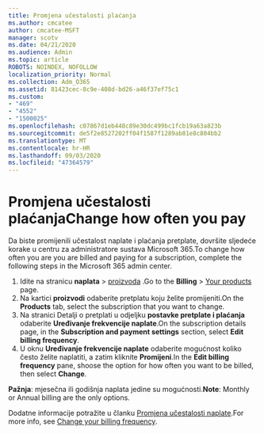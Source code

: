 ```yaml
---
title: Promjena učestalosti plaćanja
ms.author: cmcatee
author: cmcatee-MSFT
manager: scotv
ms.date: 04/21/2020
ms.audience: Admin
ms.topic: article
ROBOTS: NOINDEX, NOFOLLOW
localization_priority: Normal
ms.collection: Adm_O365
ms.assetid: 81423cec-8c9e-408d-bd26-a46f37ef75c1
ms.custom:
- "469"
- "4552"
- "1500025"
ms.openlocfilehash: c07867d1eb448c89e30dc499bc1fcb19a63a823b
ms.sourcegitcommit: de5f2e8527202ff04f1587f1289ab81e8c804bb2
ms.translationtype: MT
ms.contentlocale: hr-HR
ms.lasthandoff: 09/03/2020
ms.locfileid: "47364579"
---
```

# <a name="change-how-often-you-pay"></a><span data-ttu-id="5b985-102">Promjena učestalosti plaćanja</span><span class="sxs-lookup"><span data-stu-id="5b985-102">Change how often you pay</span></span>

<span data-ttu-id="5b985-103">Da biste promijenili učestalost naplate i plaćanja pretplate, dovršite sljedeće korake u centru za administratore sustava Microsoft 365.</span><span class="sxs-lookup"><span data-stu-id="5b985-103">To change how often you are you are billed and paying for a subscription, complete the following steps in the Microsoft 365 admin center.</span></span>

1. <span data-ttu-id="5b985-104">Idite na stranicu **naplata**  >  [proizvoda](https://go.microsoft.com/fwlink/p/?linkid=842054) .</span><span class="sxs-lookup"><span data-stu-id="5b985-104">Go to the **Billing** > [Your products](https://go.microsoft.com/fwlink/p/?linkid=842054) page.</span></span>
2. <span data-ttu-id="5b985-105">Na kartici **proizvodi** odaberite pretplatu koju želite promijeniti.</span><span class="sxs-lookup"><span data-stu-id="5b985-105">On the **Products** tab, select the subscription that you want to change.</span></span> 
3. <span data-ttu-id="5b985-106">Na stranici Detalji o pretplati u odjeljku **postavke pretplate i plaćanja** odaberite **Uređivanje frekvencije naplate**.</span><span class="sxs-lookup"><span data-stu-id="5b985-106">On the subscription details page, in the **Subscription and payment settings** section, select **Edit billing frequency**.</span></span>
4. <span data-ttu-id="5b985-107">U oknu **Uređivanje frekvencije naplate** odaberite mogućnost koliko često želite naplatiti, a zatim kliknite **Promijeni**.</span><span class="sxs-lookup"><span data-stu-id="5b985-107">In the **Edit billing frequency** pane, shoose the option for how often you want to be billed, then select **Change**.</span></span>

<span data-ttu-id="5b985-108">**Pažnja**: mjesečna ili godišnja naplata jedine su mogućnosti.</span><span class="sxs-lookup"><span data-stu-id="5b985-108">**Note**: Monthly or Annual billing are the only options.</span></span>

<span data-ttu-id="5b985-109">Dodatne informacije potražite u članku [Promjena učestalosti naplate](https://docs.microsoft.com/microsoft-365/commerce/billing-and-payments/change-payment-frequency).</span><span class="sxs-lookup"><span data-stu-id="5b985-109">For more info, see [Change your billing frequency](https://docs.microsoft.com/microsoft-365/commerce/billing-and-payments/change-payment-frequency).</span></span>
